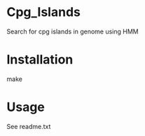 Cpg_Islands
===========

Search for cpg islands in genome using HMM

Installation
===========

make

Usage
=====

See readme.txt
